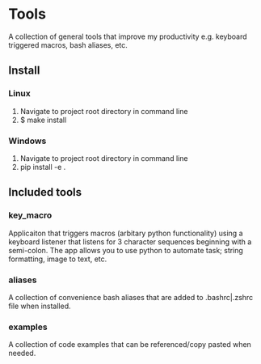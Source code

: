 # Tools

A collection of general tools that improve my productivity e.g. keyboard triggered macros, bash aliases, etc.

## Install

### Linux

1. Navigate to project root directory in command line
2. $ make install


### Windows

1. Navigate to project root directory in command line
2. pip install -e .

## Included tools

### key_macro

Applicaiton that triggers macros (arbitary python functionality) using a keyboard listener that listens for 3 character
sequences beginning with a semi-colon. The app allows you to use python to automate task; string formatting, image to
text, etc.

### aliases

A collection of convenience bash aliases that are added to .bashrc|.zshrc file when installed.

### examples

A collection of code examples that can be referenced/copy pasted when needed.

